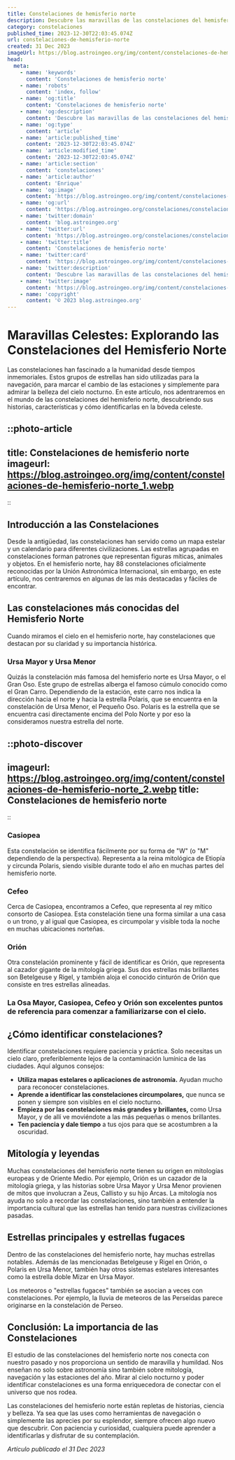 ```yaml
---
title: Constelaciones de hemisferio norte
description: Descubre las maravillas de las constelaciones del hemisferio norte y cómo identificarlas en el cielo nocturno. ¡Guía estelar esencial para aficionados!
category: constelaciones
published_time: 2023-12-30T22:03:45.074Z
url: constelaciones-de-hemisferio-norte
created: 31 Dec 2023
imageUrl: https://blog.astroingeo.org/img/content/constelaciones-de-hemisferio-norte_1.webp
head:
  meta:
    - name: 'keywords'
      content: 'Constelaciones de hemisferio norte'
    - name: 'robots'
      content: 'index, follow'
    - name: 'og:title'
      content: 'Constelaciones de hemisferio norte'
    - name: 'og:description'
      content: 'Descubre las maravillas de las constelaciones del hemisferio norte y cómo identificarlas en el cielo nocturno. ¡Guía estelar esencial para aficionados!'
    - name: 'og:type'
      content: 'article'
    - name: 'article:published_time'
      content: '2023-12-30T22:03:45.074Z'
    - name: 'article:modified_time'
      content: '2023-12-30T22:03:45.074Z'
    - name: 'article:section'
      content: 'constelaciones'
    - name: 'article:author'
      content: 'Enrique'
    - name: 'og:image'
      content: 'https://blog.astroingeo.org/img/content/constelaciones-de-hemisferio-norte_1.webp'
    - name: 'og:url'
      content: 'https://blog.astroingeo.org/constelaciones/constelaciones-de-hemisferio-norte'
    - name: 'twitter:domain'
      content: 'blog.astroingeo.org'
    - name: 'twitter:url'
      content: 'https://blog.astroingeo.org/constelaciones/constelaciones-de-hemisferio-norte'
    - name: 'twitter:title'
      content: 'Constelaciones de hemisferio norte'
    - name: 'twitter:card'
      content: 'https://blog.astroingeo.org/img/content/constelaciones-de-hemisferio-norte_1.webp'
    - name: 'twitter:description'
      content: 'Descubre las maravillas de las constelaciones del hemisferio norte y cómo identificarlas en el cielo nocturno. ¡Guía estelar esencial para aficionados!'
    - name: 'twitter:image'
      content: 'https://blog.astroingeo.org/img/content/constelaciones-de-hemisferio-norte_1.webp'
    - name: 'copyright'
      content: '© 2023 blog.astroingeo.org'
---
```

# Maravillas Celestes: Explorando las Constelaciones del Hemisferio Norte

Las constelaciones han fascinado a la humanidad desde tiempos inmemoriales. Estos grupos de estrellas han sido utilizadas para la navegación, para marcar el cambio de las estaciones y simplemente para admirar la belleza del cielo nocturno. En este artículo, nos adentraremos en el mundo de las constelaciones del hemisferio norte, descubriendo sus historias, características y cómo identificarlas en la bóveda celeste.

::photo-article
---
title: Constelaciones de hemisferio norte
imageurl: https://blog.astroingeo.org/img/content/constelaciones-de-hemisferio-norte_1.webp
---
::

## Introducción a las Constelaciones

Desde la antigüedad, las constelaciones han servido como un mapa estelar y un calendario para diferentes civilizaciones. Las estrellas agrupadas en constelaciones forman patrones que representan figuras míticas, animales y objetos. En el hemisferio norte, hay 88 constelaciones oficialmente reconocidas por la Unión Astronómica Internacional, sin embargo, en este artículo, nos centraremos en algunas de las más destacadas y fáciles de encontrar.

## Las constelaciones más conocidas del Hemisferio Norte

Cuando miramos el cielo en el hemisferio norte, hay constelaciones que destacan por su claridad y su importancia histórica.

### Ursa Mayor y Ursa Menor
Quizás la constelación más famosa del hemisferio norte es Ursa Mayor, o el Gran Oso. Este grupo de estrellas alberga el famoso cúmulo conocido como el Gran Carro. Dependiendo de la estación, este carro nos indica la dirección hacia el norte y hacia la estrella Polaris, que se encuentra en la constelación de Ursa Menor, el Pequeño Oso. Polaris es la estrella que se encuentra casi directamente encima del Polo Norte y por eso la consideramos nuestra estrella del norte.


::photo-discover
---
imageurl: https://blog.astroingeo.org/img/content/constelaciones-de-hemisferio-norte_2.webp
title: Constelaciones de hemisferio norte
---
::

### Casiopea
Esta constelación se identifica fácilmente por su forma de "W" (o "M" dependiendo de la perspectiva). Representa a la reina mitológica de Etiopía y circunda Polaris, siendo visible durante todo el año en muchas partes del hemisferio norte.

### Cefeo
Cerca de Casiopea, encontramos a Cefeo, que representa al rey mítico consorto de Casiopea. Esta constelación tiene una forma similar a una casa o un trono, y al igual que Casiopea, es circumpolar y visible toda la noche en muchas ubicaciones norteñas.

### Orión
Otra constelación prominente y fácil de identificar es Orión, que representa al cazador gigante de la mitología griega. Sus dos estrellas más brillantes son Betelgeuse y Rigel, y también aloja el conocido cinturón de Orión que consiste en tres estrellas alineadas.

### La Osa Mayor, Casiopea, Cefeo y Orión son excelentes puntos de referencia para comenzar a familiarizarse con el cielo.

## ¿Cómo identificar constelaciones?

Identificar constelaciones requiere paciencia y práctica. Solo necesitas un cielo claro, preferiblemente lejos de la contaminación lumínica de las ciudades. Aquí algunos consejos:

- **Utiliza mapas estelares o aplicaciones de astronomía.** Ayudan mucho para reconocer constelaciones.
- **Aprende a identificar las constelaciones circumpolares,** que nunca se ponen y siempre son visibles en el cielo nocturno.
- **Empieza por las constelaciones más grandes y brillantes,** como Ursa Mayor, y de allí ve moviéndote a las más pequeñas o menos brillantes.
- **Ten paciencia y dale tiempo** a tus ojos para que se acostumbren a la oscuridad.

## Mitología y leyendas

Muchas constelaciones del hemisferio norte tienen su origen en mitologías europeas y de Oriente Medio. Por ejemplo, Orión es un cazador de la mitología griega, y las historias sobre Ursa Mayor y Ursa Menor provienen de mitos que involucran a Zeus, Callisto y su hijo Arcas. La mitología nos ayuda no solo a recordar las constelaciones, sino también a entender la importancia cultural que las estrellas han tenido para nuestras civilizaciones pasadas.

## Estrellas principales y estrellas fugaces

Dentro de las constelaciones del hemisferio norte, hay muchas estrellas notables. Además de las mencionadas Betelgeuse y Rigel en Orión, o Polaris en Ursa Menor, también hay otros sistemas estelares interesantes como la estrella doble Mizar en Ursa Mayor.

Los meteoros o "estrellas fugaces" también se asocian a veces con constelaciones. Por ejemplo, la lluvia de meteoros de las Perseidas parece originarse en la constelación de Perseo.

## Conclusión: La importancia de las Constelaciones

El estudio de las constelaciones del hemisferio norte nos conecta con nuestro pasado y nos proporciona un sentido de maravilla y humildad. Nos enseñan no solo sobre astronomía sino también sobre mitología, navegación y las estaciones del año. Mirar al cielo nocturno y poder identificar constelaciones es una forma enriquecedora de conectar con el universo que nos rodea.

Las constelaciones del hemisferio norte están repletas de historias, ciencia y belleza. Ya sea que las uses como herramientas de navegación o simplemente las aprecies por su esplendor, siempre ofrecen algo nuevo que descubrir. Con paciencia y curiosidad, cualquiera puede aprender a identificarlas y disfrutar de su contemplación.

_Artículo publicado el 31 Dec 2023_